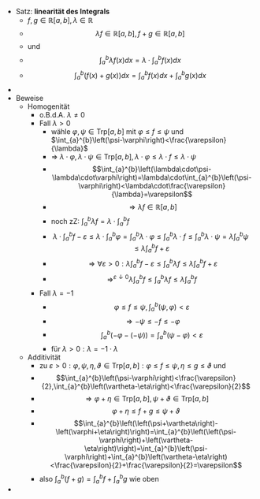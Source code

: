 - Satz: **linearität des Integrals**
	- $f,g\in\mathbb{R}\left\lbrack a,b\right\rbrack,\lambda\in\mathbb{R}$
	- $$\lambda f\in\mathbb{R}\left\lbrack a,b\right\rbrack,f+g\in\mathbb{R}\left\lbrack a,b\right\rbrack$$
	- und
	- $$\int_{a}^{b}\lambda f\left(x\right)dx=\lambda\cdot\int_{a}^{b}f\left(x\right)dx$$
	- $$\int_{a}^{b}\left(f\left(x\right)+g\left(x\right)\right)dx=\int_{a}^{b}f\left(x\right)dx+\int_{a}^{b}g\left(x\right)dx$$
-
- Beweise
	- Homogenität
		- o.B.d.A. $\lambda\neq0$
		- Fall $\lambda>0$
			- wähle $\varphi,\psi\in\text{Trp}\left\lbrack a,b\right\rbrack$ mit $\varphi\leq f\leq\psi$ und $\int_{a}^{b}\left(\psi-\varphi\right)<\frac{\varepsilon}{\lambda}$
			- => $\lambda\cdot\varphi,\lambda\cdot\psi\in\text{Trp}\left\lbrack a,b\right\rbrack,\lambda\cdot\varphi\leq\lambda\cdot f\leq\lambda\cdot\psi$
			- $$\int_{a}^{b}\left(\lambda\cdot\psi-\lambda\cdot\varphi\right)=\lambda\cdot\int_{a}^{b}\left(\psi-\varphi\right)<\lambda\cdot\frac{\varepsilon}{\lambda}=\varepsilon$$
			- $$\Rightarrow\lambda f\in\mathbb{R}\left\lbrack a,b\right\rbrack$$
			- noch zZ: $\int_{a}^{b}\lambda f=\lambda\cdot\int_{a}^{b}f$
			- $$\lambda\cdot\int_{a}^{b}f-\varepsilon\leq\lambda\cdot\int_{a}^{b}\varphi=\int_{a}^{b}\lambda\cdot\varphi\leq\int_{a}^{b}\lambda\cdot f\leq\int_{a}^{b}\lambda\cdot\psi=\lambda\int_{a}^{b}\psi\leq\lambda\int_{a}^{b}f+\varepsilon$$
			- $$\Rightarrow\forall\varepsilon>0:\lambda\int_{a}^{b}f-\varepsilon\leq\int_{a}^{b}\lambda f\leq\lambda\int_{a}^{b}f+\varepsilon$$
			- $$\Rightarrow^{\varepsilon\downarrow0}\lambda\int_{a}^{b}f\leq\int_{a}^{b}\lambda f\leq\lambda\int_{a}^{b}f$$
		- Fall $\lambda=-1$
			- $$\varphi\leq f\leq\psi,\int_{a}^{b}\left(\psi,\varphi\right)<\varepsilon$$
			- $$\Rightarrow-\psi\leq-f\leq-\varphi$$
			- $$\int_{a}^{b}\left(-\varphi-\left(-\psi\right)\right)=\int_{a}^{b}\left(\psi-\varphi\right)<\varepsilon$$
			- für $\lambda>0:\lambda=-1\cdot\lambda$
	- Additivität
		- zu $\varepsilon>0:\varphi,\psi,\eta,\vartheta\in\text{Trp}\left\lbrack a,b\right\rbrack:\varphi\leq f\leq\psi,\eta\leq g\leq\vartheta$ und
		- $$\int_{a}^{b}\left(\psi-\varphi\right)<\frac{\varepsilon}{2},\int_{a}^{b}\left(\vartheta-\eta\right)<\frac{\varepsilon}{2}$$
		- $$\Rightarrow\varphi+\eta\in\text{Trp}\left\lbrack a,b\right\rbrack,\psi+\vartheta\in\text{Trp}\left\lbrack a,b\right\rbrack$$
		- $$\varphi+\eta\leq f+g\leq\psi+\vartheta$$
		- $$\int_{a}^{b}\left(\left(\psi+\vartheta\right)-\left(\varphi+\eta\right)\right)=\int_{a}^{b}\left(\left(\psi-\varphi\right)+\left(\vartheta-\eta\right)\right)=\int_{a}^{b}\left(\psi-\varphi\right)+\int_{a}^{b}\left(\vartheta-\eta\right)<\frac{\varepsilon}{2}+\frac{\varepsilon}{2}=\varepsilon$$
		- also $\int_{a}^{b}\left(f+g\right)=\int_{a}^{b}f+\int_{a}^{b}g$ wie oben
-